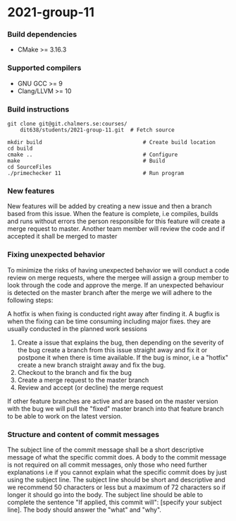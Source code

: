 # 2021-group-11

### Build dependencies

- CMake >= 3.16.3

### Supported compilers

- GNU GCC >= 9
- Clang/LLVM >= 10

### Build instructions

```shell script
git clone git@git.chalmers.se:courses/
	dit638/students/2021-group-11.git  # Fetch source

mkdir build                                # Create build location
cd build
cmake ..                                   # Configure
make                                       # Build
cd SourceFiles
./primechecker 11                          # Run program
```

### New features

New features will be added by creating a new issue and then a branch based from this issue. When the feature is complete, i.e compiles, builds and runs without errors
the person responsible for this feature will create a merge request to master. Another team member will review the code and if accepted it shall be merged to master

### Fixing unexpected behavior

To minimize the risks of having unexpected behavior we will conduct a code review on merge requests, where the mergee will assign a group member to look through the code and approve the merge. If an unexpected behaviour is detected on the master branch after the merge we will adhere to the following steps:

A hotfix is when fixing is conducted right away after finding it.
A bugfix is when the fixing can be time consuming including major fixes. they are usually conducted in the planned work sessions

1. Create a issue that explains the bug, then depending on the severity of the bug create a branch from this issue straight away and fix it or postpone it when there is time available. If the bug is minor, i.e a "hotfix" create a new branch straight away and fix the bug.
2. Checkout to the branch and fix the bug
3. Create a merge request to the master branch
4. Review and accept (or decline) the merge request

If other feature branches are active and are based on the master version with the bug we will pull the "fixed" master branch into that feature branch to be able to work on the latest version.

### Structure and content of commit messages

The subject line of the commit message shall be a short descriptive message of what the specific commit does. A body to the commit message is not required on all commit messages, only those who need further explanations i.e if you cannot explain what the specific commit does by just using the subject line. The subject line should be short and descriptive and we recommend 50 characters or less but a maximum of 72 characters so if longer it should go into the body. The subject line should be able to complete the sentence "If applied, this commit will": [specify your subject line]. The body should answer the "what" and "why".

